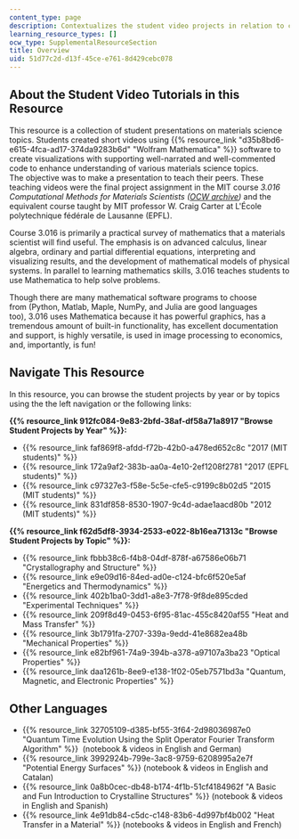 ```yaml
---
content_type: page
description: Contextualizes the student video projects in relation to course 3.016.
learning_resource_types: []
ocw_type: SupplementalResourceSection
title: Overview
uid: 51d77c2d-d13f-45ce-e761-8d429cebc078
---
```


About the Student Video Tutorials in this Resource
--------------------------------------------------

This resource is a collection of student presentations on materials science topics. Students created short videos using {{% resource_link "d35b8bd6-e615-4fca-ad17-374da9283b6d" "Wolfram Mathematica" %}} software to create visualizations with supporting well-narrated and well-commented code to enhance understanding of various materials science topics. The objective was to make a presentation to teach their peers. These teaching videos were the final project assignment in the MIT course _3.016 Computational Methods for Materials Scientists ([OCW archive](/courses/3-016-mathematics-for-materials-scientists-and-engineers-fall-2005))_ and the equivalent course taught by MIT professor W. Craig Carter at L'École polytechnique fédérale de Lausanne (EPFL).

Course 3.016 is primarily a practical survey of mathematics that a materials scientist will find useful. The emphasis is on advanced calculus, linear algebra, ordinary and partial differential equations, interpreting and visualizing results, and the development of mathematical models of physical systems. In parallel to learning mathematics skills, 3.016 teaches students to use Mathematica to help solve problems.

Though there are many mathematical software programs to choose from (Python, Matlab, Maple, NumPy, and Julia are good languages too), 3.016 uses Mathematica because it has powerful graphics, has a tremendous amount of built-in functionality, has excellent documentation and support, is highly versatile, is used in image processing to economics, and, importantly, is fun!

Navigate This Resource
----------------------

In this resource, you can browse the student projects by year or by topics using the the left navigation or the following links:

**{{% resource_link 912fc084-9e83-2bfd-38af-df58a71a8917 "Browse Student Projects by Year" %}}:**

*   {{% resource_link faf869f8-afdd-f72b-42b0-a478ed652c8c "2017 (MIT students)" %}}
*   {{% resource_link 172a9af2-383b-aa0a-4e10-2ef1208f2781 "2017 (EPFL students)" %}}
*   {{% resource_link c97327e3-f58e-5c5e-cfe5-c9199c8b02d5 "2015 (MIT students)" %}}
*   {{% resource_link 831df858-8530-1907-9c4d-adae1aacd80b "2012 (MIT students)" %}}

**{{% resource_link f62d5df8-3934-2533-e022-8b16ea71313c "Browse Student Projects by Topic" %}}:**

*   {{% resource_link fbbb38c6-f4b8-04df-878f-a67586e06b71 "Crystallography and Structure" %}}
*   {{% resource_link e9e09d16-84ed-ad0e-c124-bfc6f520e5af "Energetics and Thermodynamics" %}}
*   {{% resource_link 402b1ba0-3dd1-a8e3-7f78-9f8de895cded "Experimental Techniques" %}}
*   {{% resource_link 209f8d49-0453-6f95-81ac-455c8420af55 "Heat and Mass Transfer" %}}
*   {{% resource_link 3b1791fa-2707-339a-9edd-41e8682ea48b "Mechanical Properties" %}}
*   {{% resource_link e82bf961-74a9-394b-a378-a97107a3ba23 "Optical Properties" %}}
*   {{% resource_link daa1261b-8ee9-e138-1f02-05eb7571bd3a "Quantum, Magnetic, and Electronic Properties" %}}

Other Languages
---------------

*   {{% resource_link 32705109-d385-bf55-3f64-2d98036987e0 "Quantum Time Evolution Using the Split Operator Fourier Transform Algorithm" %}}  (notebook & videos in English and German)
*   {{% resource_link 3992924b-799e-3ac8-9759-6208995a2e7f "Potential Energy Surfaces" %}}﻿ (notebook & videos in English and Catalan)
*   {{% resource_link 0a8b0cec-db48-b174-4f1b-51cf4184962f "A Basic and Fun Introduction to Crystalline Structures" %}}﻿ (notebook & videos in English and Spanish)
*   {{% resource_link 4e91db84-c5dc-c148-83b6-4d997bf4b002 "Heat Transfer in a Material" %}}﻿ (notebooks & videos in English and French)